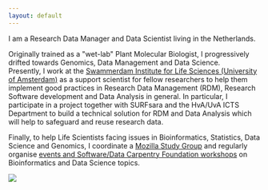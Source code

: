 ```yaml
---
layout: default
---
```

I am a Research Data Manager and Data Scientist living in the Netherlands.

Originally trained as a "wet-lab" Plant Molecular Biologist, I progressively drifted towards Genomics, Data Management and Data Science.   
Presently, I work at the [Swammerdam Institute for Life Sciences (University of Amsterdam)](http://sils.uva.nl/) as a support scientist for fellow researchers to help them implement good practices in Research Data Management (RDM), Research Software development and Data Analysis in general. In particular, I participate in a project together with SURFsara and the HvA/UvA ICTS Department to build a technical solution for RDM and Data Analysis which will help to safeguard and reuse research data.

Finally, to help Life Scientists facing issues in Bioinformatics, Statistics, Data Science and Genomics, I coordinate a [Mozilla Study Group](www.scienceparkstudygroup.info) and
regularly organise [events and Software/Data Carpentry Foundation workshops](events.md) on Bioinformatics and Data Science topics.

![](../images/IMG_8646.JPG)
